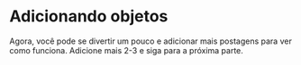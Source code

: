 # Adicionando objetos

Agora, você pode se divertir um pouco e adicionar mais postagens para ver como funciona. Adicione mais 2-3 e siga para a próxima parte.

